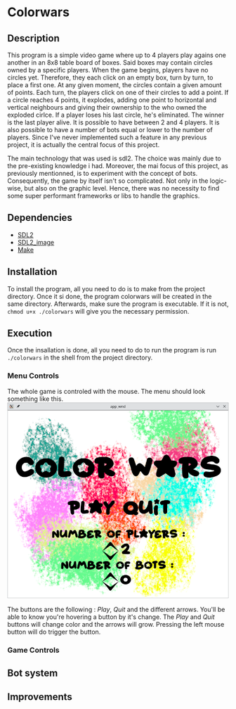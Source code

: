 # Colorwars


## Description
This program is a simple video game where up to 4 players play agains one
another in an 8x8 table board of boxes. Said boxes may contain circles owned by
a specific players. When the game begins, players have no circles yet.
Therefore, they each click on an empty box, turn by turn, to place a first one.
At any given moment, the circles contain a given amount of points. Each turn, 
the players click on one of their circles to add a point. If a circle reaches 4 
points, it explodes, adding one point to horizontal and vertical neighbours and 
giving their ownership to the who owned the exploded cirlce. If a player loses 
his last circle, he's eliminated. The winner is the last player alive. It is
possible to have between 2 and 4 players. It is also possible to have a number
of bots equal or lower to the number of players. Since I've never implemented
such a feature in any previous project, it is actually the central focus of 
this project.

The main technology that was used is sdl2. The choice was mainly due to the
pre-existing knowledge i had. Moreover, the mai focus of this project, as
previously mentionned, is to experiment with the concept of bots. Consequently,
the game by itself isn't so complicated. Not only in the logic-wise, but also on
the graphic level. Hence, there was no necessity to find some super performant
frameworks or libs to handle the graphics.


## Dependencies

 * [SDL2](https://www.libsdl.org/)
 * [SDL2_image](https://wiki.libsdl.org/SDL2_image/FrontPage)
 * [Make](https://www.gnu.org/software/make/)


## Installation

To install the program, all you need to do is to make from the project
directory. Once it si done, the program colorwars will be created in the same
directory. Afterwards, make sure the program is executable. If it is not,
`chmod u+x ./colorwars` will give you the necessary permission.


## Execution

Once the insallation is done, all you need to do to run the program is run
`./colorwars` in the shell from the project directory.

### Menu Controls

The whole game is controled with the mouse. The menu should look something like
this.
![Image of the menu](assets/doc/menu.png)

The buttons are the following : *Play*, *Quit* and the different arrows.
You'll be able to know you're hovering a button by it's change. The *Play*
and *Quit* buttons will change color and the arrows will grow. Pressing
the left mouse button will do trigger the button.


### Game Controls


## Bot system


## Improvements


























